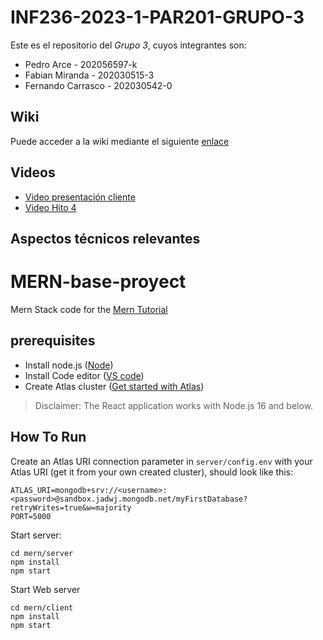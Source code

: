# INF236-2023-1-PAR201-GRUPO-3

Este es el repositorio del *Grupo 3*, cuyos integrantes son:

* Pedro Arce - 202056597-k
* Fabian Miranda - 202030515-3 
* Fernando Carrasco - 202030542-0

## Wiki

Puede acceder a la wiki mediante el siguiente [enlace](https://github.com/FernandoChankleta/INF236-2023-1-PAR201-GRUPO-3/wiki)

## Videos

* [Video presentación cliente](https://youtu.be/NN5byxZM8Fc)
* [Video Hito 4](https://youtu.be/KTj7mqmAHOg)

## Aspectos técnicos relevantes


# MERN-base-proyect
Mern Stack code for the [Mern Tutorial](https://www.mongodb.com/languages/mern-stack-tutorial)

## prerequisites
- Install node.js ([Node](https://nodejs.org/en/))
- Install Code editor ([VS code](https://code.visualstudio.com/))
- Create Atlas cluster ([Get started with Atlas](https://www.mongodb.com/docs/atlas/getting-started/?_ga=2.60427181.186721350.1682018286-1256642793.1682018286))

> Disclaimer: The React application works with Node.js 16 and below.
## How To Run
Create an Atlas URI connection parameter in `server/config.env` with your Atlas URI (get it from your own created cluster), should look like this:
```
ATLAS_URI=mongodb+srv://<username>:<password>@sandbox.jadwj.mongodb.net/myFirstDatabase?retryWrites=true&w=majority
PORT=5000
```

Start server:
```
cd mern/server
npm install
npm start
```

Start Web server
```
cd mern/client
npm install
npm start
```

